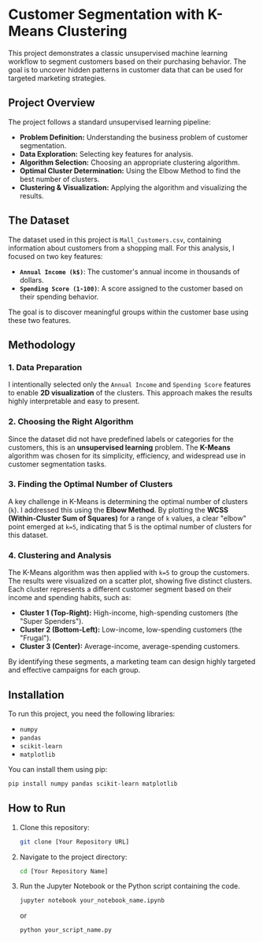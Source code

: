 # Customer Segmentation with K-Means Clustering

This project demonstrates a classic unsupervised machine learning workflow to segment customers based on their purchasing behavior. The goal is to uncover hidden patterns in customer data that can be used for targeted marketing strategies.

## Project Overview

The project follows a standard unsupervised learning pipeline:

  - **Problem Definition:** Understanding the business problem of customer segmentation.
  - **Data Exploration:** Selecting key features for analysis.
  - **Algorithm Selection:** Choosing an appropriate clustering algorithm.
  - **Optimal Cluster Determination:** Using the Elbow Method to find the best number of clusters.
  - **Clustering & Visualization:** Applying the algorithm and visualizing the results.

## The Dataset

The dataset used in this project is `Mall_Customers.csv`, containing information about customers from a shopping mall. For this analysis, I focused on two key features:

  - **`Annual Income (k$)`**: The customer's annual income in thousands of dollars.
  - **`Spending Score (1-100)`**: A score assigned to the customer based on their spending behavior.

The goal is to discover meaningful groups within the customer base using these two features.

## Methodology

### 1\. Data Preparation

I intentionally selected only the `Annual Income` and `Spending Score` features to enable **2D visualization** of the clusters. This approach makes the results highly interpretable and easy to present.

### 2\. Choosing the Right Algorithm

Since the dataset did not have predefined labels or categories for the customers, this is an **unsupervised learning** problem. The **K-Means** algorithm was chosen for its simplicity, efficiency, and widespread use in customer segmentation tasks.

### 3\. Finding the Optimal Number of Clusters

A key challenge in K-Means is determining the optimal number of clusters (`k`). I addressed this using the **Elbow Method**. By plotting the **WCSS (Within-Cluster Sum of Squares)** for a range of `k` values, a clear "elbow" point emerged at `k=5`, indicating that 5 is the optimal number of clusters for this dataset.

### 4\. Clustering and Analysis

The K-Means algorithm was then applied with `k=5` to group the customers. The results were visualized on a scatter plot, showing five distinct clusters. Each cluster represents a different customer segment based on their income and spending habits, such as:

  - **Cluster 1 (Top-Right):** High-income, high-spending customers (the "Super Spenders").
  - **Cluster 2 (Bottom-Left):** Low-income, low-spending customers (the "Frugal").
  - **Cluster 3 (Center):** Average-income, average-spending customers.

By identifying these segments, a marketing team can design highly targeted and effective campaigns for each group.

## Installation

To run this project, you need the following libraries:

  - `numpy`
  - `pandas`
  - `scikit-learn`
  - `matplotlib`

You can install them using pip:

```sh
pip install numpy pandas scikit-learn matplotlib
```

## How to Run

1.  Clone this repository:
    ```sh
    git clone [Your Repository URL]
    ```
2.  Navigate to the project directory:
    ```sh
    cd [Your Repository Name]
    ```
3.  Run the Jupyter Notebook or the Python script containing the code.
    ```sh
    jupyter notebook your_notebook_name.ipynb
    ```
    or
    ```sh
    python your_script_name.py
    ```
